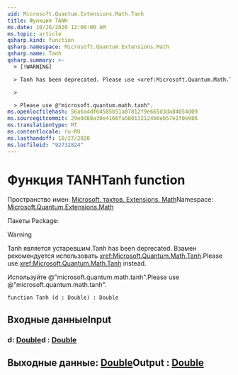 ```yaml
---
uid: Microsoft.Quantum.Extensions.Math.Tanh
title: Функция TANH
ms.date: 10/26/2020 12:00:00 AM
ms.topic: article
qsharp.kind: function
qsharp.namespace: Microsoft.Quantum.Extensions.Math
qsharp.name: Tanh
qsharp.summary: >-
  > [!WARNING]

  > Tanh has been deprecated. Please use <xref:Microsoft.Quantum.Math.Tanh> instead.

  >

  > Please use @"microsoft.quantum.math.tanh".
ms.openlocfilehash: 56a6a4df64585b51a87812f9e665d3da84054d09
ms.sourcegitcommit: 29e0d88a30e4166fa580132124b0eb57e1f0e986
ms.translationtype: MT
ms.contentlocale: ru-RU
ms.lasthandoff: 10/27/2020
ms.locfileid: "92732824"
---
```

# <a name="tanh-function"></a><span data-ttu-id="495f7-102">Функция TANH</span><span class="sxs-lookup"><span data-stu-id="495f7-102">Tanh function</span></span>

<span data-ttu-id="495f7-103">Пространство имен: [Microsoft. тактов. Extensions. Math](xref:Microsoft.Quantum.Extensions.Math)</span><span class="sxs-lookup"><span data-stu-id="495f7-103">Namespace: [Microsoft.Quantum.Extensions.Math](xref:Microsoft.Quantum.Extensions.Math)</span></span>

<span data-ttu-id="495f7-104">Пакеты [](https://nuget.org/packages/)</span><span class="sxs-lookup"><span data-stu-id="495f7-104">Package: [](https://nuget.org/packages/)</span></span>


> [!WARNING]
> <span data-ttu-id="495f7-105">Tanh является устаревшим.</span><span class="sxs-lookup"><span data-stu-id="495f7-105">Tanh has been deprecated.</span></span> <span data-ttu-id="495f7-106">Взамен рекомендуется использовать <xref:Microsoft.Quantum.Math.Tanh>.</span><span class="sxs-lookup"><span data-stu-id="495f7-106">Please use <xref:Microsoft.Quantum.Math.Tanh> instead.</span></span>
>
> <span data-ttu-id="495f7-107">Используйте @"microsoft.quantum.math.tanh".</span><span class="sxs-lookup"><span data-stu-id="495f7-107">Please use @"microsoft.quantum.math.tanh".</span></span>



```qsharp
function Tanh (d : Double) : Double
```


## <a name="input"></a><span data-ttu-id="495f7-108">Входные данные</span><span class="sxs-lookup"><span data-stu-id="495f7-108">Input</span></span>

### <a name="d--double"></a><span data-ttu-id="495f7-109">d: [Double](xref:microsoft.quantum.lang-ref.double)</span><span class="sxs-lookup"><span data-stu-id="495f7-109">d : [Double](xref:microsoft.quantum.lang-ref.double)</span></span>





## <a name="output--double"></a><span data-ttu-id="495f7-110">Выходные данные: [Double](xref:microsoft.quantum.lang-ref.double)</span><span class="sxs-lookup"><span data-stu-id="495f7-110">Output : [Double](xref:microsoft.quantum.lang-ref.double)</span></span>

